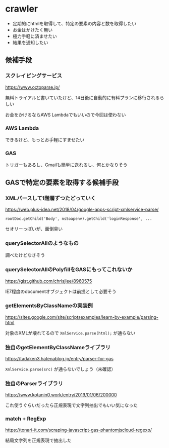 # crawler

- 定期的にhtmlを取得して、特定の要素の内容と数を取得したい
- お金はかけたく無い
- 極力手軽に済ませたい
- 結果を通知したい

## 候補手段

### スクレイピングサービス

https://www.octoparse.jp/

無料トライアルと書いていたけど、14日後に自動的に有料プランに移行されるらしい

お金をかけるならAWS Lambdaでもいいので今回は使わない

### AWS Lambda

できるけど、もっとお手軽にすませたい

### GAS

トリガーもあるし、Gmailも簡単に送れるし、何とかなりそう

## GASで特定の要素を取得する候補手段

### XMLパースして1階層ずつたどっていく

https://web.plus-idea.net/2018/04/google-apps-script-xmlservice-parse/

`rootDoc.getChild('Body', nsSoapenv).getChild('loginResponse', ...`

セオリーっぽいが、面倒臭い

### querySelectorAllのようなもの

調べたけどなさそう

### querySelectorAllのPolyfillをGASにもってこれないか

https://gist.github.com/chrisjlee/8960575

IE7程度のdocumentオブジェクトは前提として必要そう

### getElementsByClassNameの実装例

https://sites.google.com/site/scriptsexamples/learn-by-example/parsing-html

対象のXMLが壊れてるので `XmlService.parse(html);` が通らない

### 独自のgetElementByClassNameライブラリ

https://tadaken3.hatenablog.jp/entry/parser-for-gas

`XmlService.parse(src)` が通らないでしょう（未確認）

### 独自のParserライブラリ

https://www.kotanin0.work/entry/2019/01/06/200000

これ使うぐらいだったら正規表現で文字列抽出でもいい気になった

### match + RegExp

https://tonari-it.com/scraping-javascript-gas-phantomjscloud-regexp/

結局文字列を正規表現で抽出した
